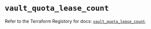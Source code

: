 # `vault_quota_lease_count`

Refer to the Terraform Registory for docs: [`vault_quota_lease_count`](https://registry.terraform.io/providers/hashicorp/vault/3.18.0/docs/resources/quota_lease_count).
